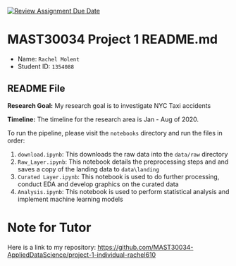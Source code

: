 [![Review Assignment Due Date](https://classroom.github.com/assets/deadline-readme-button-22041afd0340ce965d47ae6ef1cefeee28c7c493a6346c4f15d667ab976d596c.svg)](https://classroom.github.com/a/Yi0Zbe2y)
# MAST30034 Project 1 README.md
- Name: `Rachel Molent`
- Student ID: `1354088`

## README File
**Research Goal:** My research goal is to investigate NYC Taxi accidents

**Timeline:** The timeline for the research area is Jan - Aug of 2020.

To run the pipeline, please visit the `notebooks` directory and run the files in order:
1. `download.ipynb`: This downloads the raw data into the `data/raw` directory 
2. `Raw_Layer.ipynb`: This notebook details the preprocessing steps and and saves a copy of the landing data to `data\landing`
3. `Curated Layer.ipynb`: This notebook is used to do further processing, conduct EDA and develop graphics on the curated data
4. `Analysis.ipynb`: This notebook is used to perform statistical analysis and implement machine learning models


# Note for Tutor
Here is a link to my repository:
https://github.com/MAST30034-AppliedDataScience/project-1-individual-rachel610
